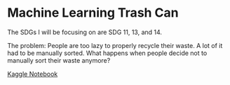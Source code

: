 # Machine Learning Trash Can
The SDGs I will be focusing on are SDG 11, 13, and 14.

The problem: People are too lazy to properly recycle their waste. A lot of it had to be manually sorted. What happens when people decide not to manually sort their waste anymore?

[Kaggle Notebook](https://www.kaggle.com/michaelhu12/machine-learning-trash-can/edit)
